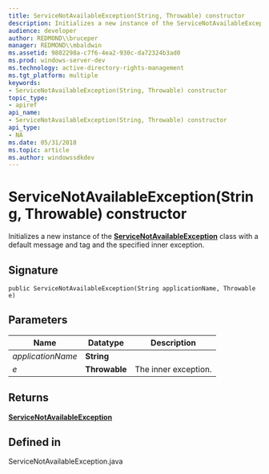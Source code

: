 ```yaml
---
title: ServiceNotAvailableException(String, Throwable) constructor
description: Initializes a new instance of the ServiceNotAvailableException class with a default message and tag and the specified inner exception.
audience: developer
author: REDMOND\\bruceper
manager: REDMOND\\mbaldwin
ms.assetid: 9802298a-c7f6-4ea2-930c-da72324b3ad0
ms.prod: windows-server-dev
ms.technology: active-directory-rights-management
ms.tgt_platform: multiple
keywords:
- ServiceNotAvailableException(String, Throwable) constructor
topic_type:
- apiref
api_name:
- ServiceNotAvailableException(String, Throwable) constructor
api_type:
- NA
ms.date: 05/31/2018
ms.topic: article
ms.author: windowssdkdev
---
```


# ServiceNotAvailableException(String, Throwable) constructor

Initializes a new instance of the [**ServiceNotAvailableException**](servicenotavailableexception-class-java.md) class with a default message and tag and the specified inner exception.

## Signature

``` syntax
public ServiceNotAvailableException(String applicationName, Throwable e)
```

## Parameters



| Name                         | Datatype                 | Description                     |
|------------------------------|--------------------------|---------------------------------|
| *applicationName*<br/> | **String**<br/>    |                                 |
| *e*<br/>               | **Throwable**<br/> | The inner exception.<br/> |



 

## Returns

[**ServiceNotAvailableException**](servicenotavailableexception-class-java.md)

## Defined in

ServiceNotAvailableException.java

 

 






